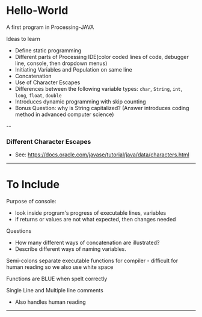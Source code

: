 # Hello-World
A first program in Processing-JAVA

Ideas to learn
- Define static programming
- Different parts of Processing IDE(color coded lines of code, debugger line, console, then dropdown menus)
- Initiating Variables and Population on same line
- Concatenation
- Use of Character Escapes
- Differences between the following variable types: `char`, `String`, `int`, `long`, `float`, `double`
- Introduces dynamic programming with skip counting
- Bonus Question: why is String capitalized? (Answer introduces coding method in advanced computer science)


--

### Different Character Escapes
- See: https://docs.oracle.com/javase/tutorial/java/data/characters.html
---

# To Include

Purpose of console:
- look inside program's progress of executable lines, variables
- if returns or values are not what expected, then changes needed

Questions
- How many different ways of concatenation are illustrated?
- Describe different ways of naming variables.

Semi-colons separate executable functions for compiler - difficult for human reading so we also use white space

Functions are BLUE when spelt correctly

Single Line and Multiple line comments
- Also handles human reading

---
